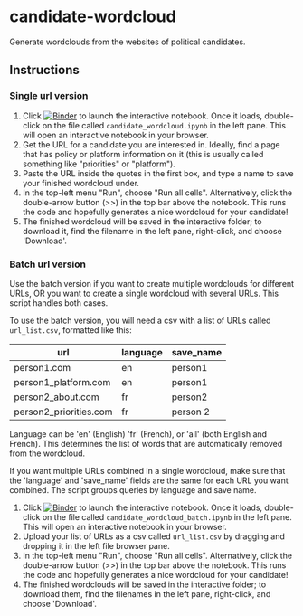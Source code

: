 # candidate-wordcloud
Generate wordclouds from the websites of political candidates.

## Instructions

### Single url version

1. Click [![Binder](https://mybinder.org/badge_logo.svg)](https://mybinder.org/v2/gh/mbonsma/candidate-wordcloud/HEAD) to launch the interactive notebook. Once it loads, double-click on the file called `candidate_wordcloud.ipynb` in the left pane. This will open an interactive notebook in your browser.
2. Get the URL for a candidate you are interested in. Ideally, find a page that has policy or platform information on it (this is usually called something like "priorities" or "platform").
3. Paste the URL inside the quotes in the first box, and type a name to save your finished wordcloud under.
4. In the top-left menu "Run", choose "Run all cells". Alternatively, click the double-arrow button (>>) in the top bar above the notebook. This runs the code and hopefully generates a nice wordcloud for your candidate! 
5. The finished wordcloud will be saved in the interactive folder; to download it, find the filename in the left pane, right-click, and choose 'Download'.

### Batch url version

Use the batch version if you want to create multiple wordclouds for different URLs, OR you want to create a single wordcloud with several URLs. This script handles both cases. 

To use the batch version, you will need a csv with a list of URLs called `url_list.csv`, formatted like this:

| url | language | save_name |
| --- | -------- | --------- |
| person1.com | en | person1 |
| person1_platform.com | en | person1 |
| person2_about.com | fr | person2 |
| person2_priorities.com | fr | person 2 |

Language can be 'en' (English) 'fr' (French), or 'all' (both English and French). This determines the list of words that are automatically removed from the wordcloud. 

If you want multiple URLs combined in a single wordcloud, make sure that the 'language' and 'save_name' fields are the same for each URL you want combined. The script groups queries by language and save name. 

1. Click [![Binder](https://mybinder.org/badge_logo.svg)](https://mybinder.org/v2/gh/mbonsma/candidate-wordcloud/HEAD) to launch the interactive notebook. Once it loads, double-click on the file called `candidate_wordcloud_batch.ipynb` in the left pane. This will open an interactive notebook in your browser.
2. Upload your list of URLs as a csv called `url_list.csv` by dragging and dropping it in the left file browser pane.
3. In the top-left menu "Run", choose "Run all cells". Alternatively, click the double-arrow button (>>) in the top bar above the notebook. This runs the code and hopefully generates a nice wordcloud for your candidate! 
4. The finished wordclouds will be saved in the interactive folder; to download them, find the filenames in the left pane, right-click, and choose 'Download'.

